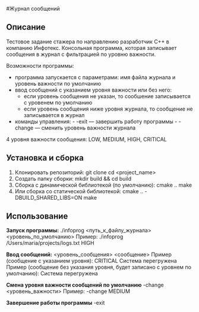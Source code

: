 #Журнал сообщений

## Описание
Тестовое задание стажера по направлению разработчик C++ в компанию Инфотекс.
Консольная программа, которая записывает сообщения в журнал с фильтрацией по уровню важности.

Возможности программы:
- программа запускается с параметрами: имя файла журнала и уровень важности по умолчанию
- ввод сообщений с указанием уровня важности или без него:
    - если уровень сообщения не указан, то сообшение записывается с уровенем по умолчанию
    - если уровень сообщения ниже уровня журнала, то сообщение не записывается в журнал
- команды управления:
      - -exit — завершить работу программы
      - -change — сменить уровень важности журнала

4 уровня важности сообщения: 
    LOW,
    MEDIUM,
    HIGH,
    CRITICAL

## Установка и сборка
1.  Клонировать репозиторий:
    git clone 
    cd <project_name>
2.  Создать папку сборки:
   mkdir build && cd build
3. Сборка с динамической библиотекой (по умолчанию):
   cmake ..
   make
5. Или сборка со статической библиотекой:
   cmake .. -DBUILD_SHARED_LIBS=ON
   make


## Использование
**Запуск программы:**
  ./infoprog <путь_к_файлу_журнала> <уровень_по_умолчанию>
Пример:
    ./infoprog  /Users/maria/projects/logs.txt HIGH

**Ввод сообщений:**
<уровень_сообщения> <сообщение>
Пример (сообщение с указанием уровня):
CRITICAL Система перегружена
Пример (сообщение без указания уровня, будет записано с уровнем по умолчанию):
Система перегружена

**Смена уровня важности сообщений по умолчанию**
-change <уровень_важности>
Пример:
-change MEDIUM

**Завершение работы программы**
-exit
